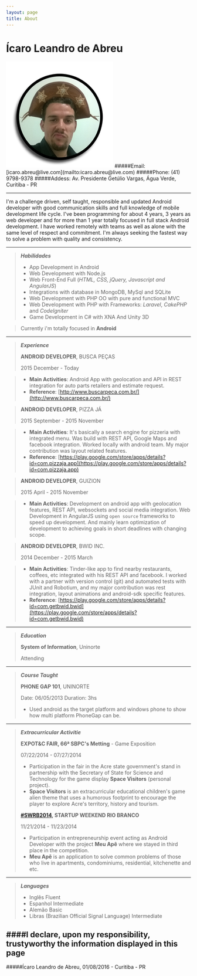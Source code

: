 ```yaml
---
layout: page
title: About
---
```

Ícaro Leandro de Abreu
======
<img src="/images/its_a_me.png" alt="It's a me Ícaro!" style="margin-left:auto;margin-right:auto" />
#####Email: [icaro.abreu@live.com](mailto:icaro.abreu@live.com)
#####Phone: (41) 9798-9378
#####Addess: Av. Presidente Getúlio Vargas, Água Verde, Curitiba - PR

----------

I'm a challenge driven, self taught, responsible and updated Android developer with good communication skills and full knowledge of mobile development life cycle. I've been programming for about 4 years, 3 years as web developer and for more than 1 year totally focused in full stack Android development. I have worked remotely with teams as well as alone with the same level of respect and commitment. I'm always seeking the fastest way to solve a problem with quality and consistency.

----------

> ***Habilidades***
> 
> - App Development in Android
> - Web Development with Node.js 
> - Web Front-End Full (*HTML, CSS, jQuery, Javascript and AngularJS*)
> - Integrations with database in MongoDB, MySql and SQLite
> - Web Development with PHP OO with pure and functional MVC
> - Web Development with PHP with Frameworks: *Laravel*, *CakePHP* and *CodeIgniter*
> - Game Development in C# with XNA And Unity 3D


> Currently i'm totally focused in **Android**

----------

> ***Experience***
>
>**ANDROID DEVELOPER**, BUSCA PEÇAS
>
>2015 December - Today

> - **Main Activities**: Android App with geolocation and API in REST integration for auto parts retailers and estimate request.
> - **Reference**: [http://www.buscarpeca.com.br/](http://www.buscarpeca.com.br/)

>**ANDROID DEVELOPER**, PIZZA JÁ
>
>2015 September - 2015 November

> - **Main Activities**: It's basically a search engine for pizzeria with integrated menu. Was build with REST API, Google Maps and facebook integration. Worked locally with android team. My major contribution was layout related features.
> - **Reference**: [https://play.google.com/store/apps/details?id=com.pizzaja.app](https://play.google.com/store/apps/details?id=com.pizzaja.app)

>**ANDROID DEVELOPER**, GUIZION
>
>2015 April - 2015 November

> - **Main Activities**: Development on android app with geolocation features, REST API, websockets and social media integration. Web Development in AngularJS using `open source` frameworks to speed up development. And mainly learn optimization of development to achieving goals in short deadlines with changing scope.

>**ANDROID DEVELOPER**, BWID INC.
>
>2014 December - 2015 March

> - **Main Activities**: Tinder-like app to find nearby restaurants, coffees, etc integrated with his REST API and facebook. I worked with a partner with version control (git) and automated tests with JUnit and Robotium, and my major contribution was rest integration, layout animations and android-sdk specific features.  
> - **Reference**: [https://play.google.com/store/apps/details?id=com.getbwid.bwid](https://play.google.com/store/apps/details?id=com.getbwid.bwid)

----------

> ***Education***
> 
> **System of Information**, Uninorte
>
> Attending

----------

>***Course Taught***
>
>**PHONE GAP 101**, UNINORTE
>
> Date: 06/05/2013
> Duration: 3hs
>- Used android as the target platform and windows phone to show how multi platform PhoneGap can be.

----------

>***Extracurricular Activitie***
>
>**EXPOT&C FAIR, 66ª SBPC's Metting** - Game Exposition
>
> 07/22/2014 - 07/27/2014 
>
> - Participation in the fair in the Acre state government's stand in partnership with the Secretary of State for Science and Technology for the game display **Space Visitors** (personal project). 
> - **Space Visitors** is an extracurricular educational children's game alien theme that uses a humorous footprint to encourage the player to explore Acre's territory, history and tourism.
>
>**[#SWRB2014](https://twitter.com/hashtag/swrb2014), STARTUP WEEKEND RIO BRANCO**
>
>11/21/2014 - 11/23/2014 
>
> - Participation in entrepreneurship event acting as Android Developer with the project **Meu Apê** where we stayed in third place in the competition. 
> - **Meu Apê** is an application to solve common problems of those who live in apartments, condominiums, residential, kitchenette and etc.


----------

> ***Languages***
>  
>  - Inglês Fluent
>  - Espanhol Intermediate
>  - Alemão Basic
>  - Libras (Brazilian Official Signal Language) Intermediate


####I declare, upon my responsibility, trustyworthy the information displayed in this page
----------
#####Ícaro Leandro de Abreu,
01/08/2016 - Curitiba - PR
